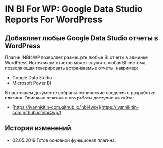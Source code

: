 # IN BI For WP: Google Data Studio Reports For WordPress

## Добавляет любые Google Data Studio отчеты в WordPress

Плагин INBI4WP позволяет размещать любые BI отчеты в админке WordPress
Источником отчетов может служить любая BI система, позволяющая генерировать встраиваемые отчеты, например:
* Google Data Studio
* Microsoft Power BI

В настоящем документе собраны технические сведения о разработке плагина. Описание плагина и его работы доступно на сайте:
* [https://ivannikitin-com.github.io/inbi4wp/](https://ivannikitin-com.github.io/inbi4wp/)

## История изменений
* 02.05.2019	Готов основной функционал плагина.

